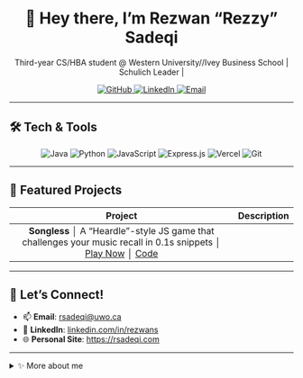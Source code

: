<!--
  👉 Welcome to your README. Feel free to customize!
-->

<div align="center">
  <h1>👋 Hey there, I’m Rezwan “Rezzy” Sadeqi</h1>
  <p>Third-year CS/HBA student @ Western University//Ivey Business School | Schulich Leader | </p>
  
  <p>
    <a href="https://github.com/rezwansdq">
      <img src="https://img.shields.io/badge/GitHub-Profile-181717?style=for-the-badge&logo=github" alt="GitHub"/>
    </a>
    <a href="https://www.linkedin.com/in/rezwans">
      <img src="https://img.shields.io/badge/LinkedIn-Connect-0A66C2?style=for-the-badge&logo=linkedin" alt="LinkedIn"/>
    </a>
    <a href="mailto:rsadeqi@uwo.ca">
      <img src="https://img.shields.io/badge/Email-Reach%20Out-D14836?style=for-the-badge&logo=gmail" alt="Email"/>
    </a>
  </p>
</div>

---

## 🛠️ Tech & Tools

<div align="center">
  <img src="https://img.shields.io/badge/Java-17-007396?style=flat&logo=java&logoColor=white" alt="Java"/>
  <img src="https://img.shields.io/badge/Python-3.11-3776AB?style=flat&logo=python&logoColor=white" alt="Python"/>
  <img src="https://img.shields.io/badge/JavaScript-ES6-F7DF1E?style=flat&logo=javascript&logoColor=black" alt="JavaScript"/>
  <img src="https://img.shields.io/badge/Express-454545?style=flat&logo=express&logoColor=white" alt="Express.js"/>
  <img src="https://img.shields.io/badge/Vercel-000000?style=flat&logo=vercel&logoColor=white" alt="Vercel"/>
  <img src="https://img.shields.io/badge/Git-F05032?style=flat&logo=git&logoColor=white" alt="Git"/>
  <!-- add or remove as you like -->
</div>

---

## 🚀 Featured Projects

| Project | Description |
| :-----: | :---------: |
| **Songless** │ A “Heardle”-style JS game that challenges your music recall in 0.1s snippets │ [Play Now](https://sl.rsadeqi.com) │ [Code](https://github.com/rezwansdq/rapSongless) |


---

## 💬 Let’s Connect!

- 📫 **Email**: rsadeqi@uwo.ca  
- 🔗 **LinkedIn**: [linkedin.com/in/rezwans](https://www.linkedin.com/in/rezwans)  
- 🌐 **Personal Site**: https://rsadeqi.com  

---

<details>
  <summary>✨ More about me</summary>
  <ul>
    <li>🔭 I’m currently building scalable web games & exploring AI-driven UX.</li>
    <li>🌱 Learning advanced ML algorithms and cloud deployments (AWS, Docker).</li>
    <li>⚡ Fun facts: I was on team Canada for Taekwondo, top 8000 in Valorant and am max townhall in Clash of Clans!</li>
  </ul>
</details>
